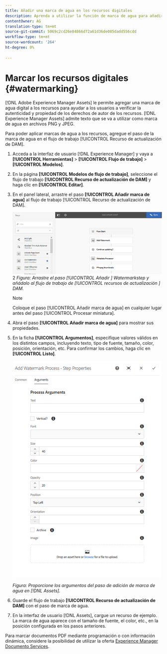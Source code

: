 ```yaml
---
title: Añadir una marca de agua en los recursos digitales
description: Aprenda a utilizar la función de marca de agua para añadir una marca de agua digital a los recursos.
contentOwner: AG
translation-type: tm+mt
source-git-commit: 5069c2cd26e84866d72a61d36de085dadd556cdd
workflow-type: tm+mt
source-wordcount: '264'
ht-degree: 0%

---
```



# Marcar los recursos digitales {#watermarking}

[!DNL Adobe Experience Manager Assets] le permite agregar una marca de agua digital a los recursos para ayudar a los usuarios a verificar la autenticidad y propiedad de los derechos de autor de los recursos. [!DNL Experience Manager Assets] admite texto que se va a utilizar como marca de agua en archivos PNG y JPEG.

Para poder aplicar marcas de agua a los recursos, agregue el paso de la marca de agua en el flujo de trabajo [!UICONTROL Recurso de actualización de DAM].

1. Acceda a la interfaz de usuario [!DNL Experience Manager] y vaya a **[!UICONTROL Herramientas]** > **[!UICONTROL Flujo de trabajo]** > **[!UICONTROL Modelos]**.
1. En la página **[!UICONTROL Modelos de flujo de trabajo]**, seleccione el flujo de trabajo **[!UICONTROL Recurso de actualización de DAM]** y haga clic en **[!UICONTROL Editar]**.

1. En el panel lateral, arrastre el paso **[!UICONTROL Añadir marca de agua]** al flujo de trabajo [!UICONTROL Recurso de actualización de DAM].

   ![Arrastre el paso  [!UICONTROL Añadir ] marca de agua y añádalo al flujo de trabajo  [!UICONTROL de recursos de actualización ] DAM](assets/add_watermark_step_aem_assets.png)
2
   *Figura: Arrastre el paso  [!UICONTROL Añadir ] Watermarkstep y añádalo al flujo de trabajo de  [!UICONTROL recursos de actualización ] DAM.*

   >[!NOTE]
   >
   >Coloque el paso [!UICONTROL Añadir marca de agua] en cualquier lugar antes del paso [!UICONTROL Procesar miniatura].

1. Abra el paso **[!UICONTROL Añadir marca de agua]** para mostrar sus propiedades.
1. En la ficha **[!UICONTROL Argumentos]**, especifique valores válidos en los distintos campos, incluyendo texto, tipo de fuente, tamaño, color, posición, orientación, etc. Para confirmar los cambios, haga clic en **[!UICONTROL Listo]**.

   ![Proporcione los argumentos en el paso de adición de marca de agua en Recursos](assets/arguments_add_watermark_aem_assets.png)

   *Figura: Proporcione los argumentos del paso de adición de marca de agua en  [!DNL Assets].*

1. Guarde el flujo de trabajo **[!UICONTROL Recurso de actualización de DAM]** con el paso de marca de agua.
1. En la interfaz de usuario [!DNL Assets], cargue un recurso de ejemplo. La marca de agua aparece con el tamaño de fuente, el color, etc., en la posición configurada en los pasos anteriores.

Para marcar documentos PDF mediante programación o con información dinámica, considere la posibilidad de utilizar la oferta [Experience Manager Documento Services](/help/forms/using/overview-aem-document-services.md).
